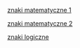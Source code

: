 [znaki matematyczne 1](https://www.w3schools.com/charsets/ref_utf_math.asp)

[znaki matematyczne 2](http://xahlee.info/comp/unicode_math_font.html)

[znaki logiczne](https://www.rapidtables.com/math/symbols/Set_Symbols.html)